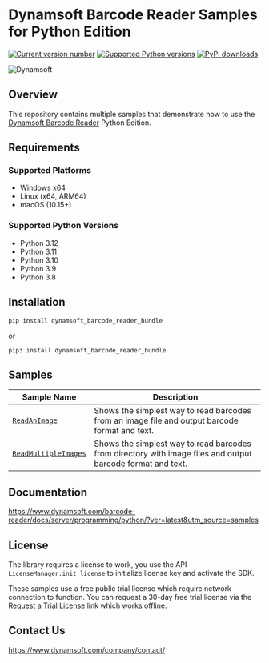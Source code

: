 # Dynamsoft Barcode Reader Samples for Python Edition

[![Current version number](https://img.shields.io/pypi/v/dynamsoft_barcode_reader_bundle?color=orange)](https://pypi.org/project/dynamsoft_barcode_reader_bundle/)
[![Supported Python versions](https://img.shields.io/badge/python-3.8%20%7C%203.9%20%7C%203.10%20%7C%203.11%20%7C%203.12-blue)](https://www.python.org/downloads/)
[![PyPI downloads](https://img.shields.io/pypi/dm/dynamsoft_barcode_reader_bundle)](https://pypistats.org/packages/dynamsoft_barcode_reader_bundle)

![Dynamsoft](https://dynamsoft.github.io/styleguide/assets/images/icons/dynamsoft_logos/dynamsoft_logo_original.png "Dynamsoft")  

## Overview

This repository contains multiple samples that demonstrate how to use the [Dynamsoft Barcode Reader](https://www.dynamsoft.com/barcode-reader/overview/) Python Edition.

## Requirements

### Supported Platforms
- Windows x64
- Linux (x64, ARM64)
- macOS (10.15+)

### Supported Python Versions

- Python 3.12
- Python 3.11
- Python 3.10
- Python 3.9
- Python 3.8

## Installation

```
pip install dynamsoft_barcode_reader_bundle
```

or 

```
pip3 install dynamsoft_barcode_reader_bundle
```

## Samples

| Sample Name | Description |
| ----------- | ----------- |
| [`ReadAnImage`](Samples/read_an_image.py) | Shows the simplest way to read barcodes from an image file and output barcode format and text. |
| [`ReadMultipleImages`](Samples/read_multiple_images.py) | Shows the simplest way to read barcodes from directory with image files and output barcode format and text. | 

## Documentation

https://www.dynamsoft.com/barcode-reader/docs/server/programming/python/?ver=latest&utm_source=samples

## License

The library requires a license to work, you use the API `LicenseManager.init_license` to initialize license key and activate the SDK.

These samples use a free public trial license which require network connection to function. You can request a 30-day free trial license via the <a href="https://www.dynamsoft.com/customer/license/trialLicense?product=dbr&utm_source=github&package=python" target="_blank">Request a Trial License</a> link which works offline.

## Contact Us

https://www.dynamsoft.com/company/contact/
